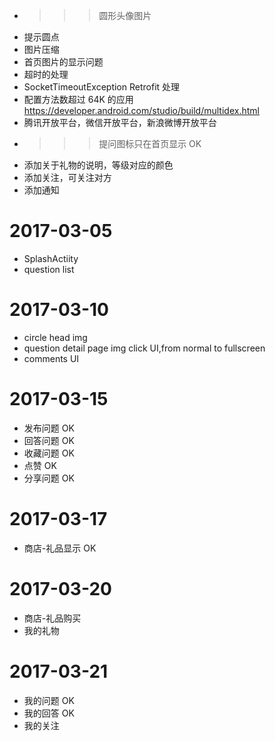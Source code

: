 * >>> 圆形头像图片
* 提示圆点
* 图片压缩
* 首页图片的显示问题
* 超时的处理
* SocketTimeoutException Retrofit 处理
* 配置方法数超过 64K 的应用 https://developer.android.com/studio/build/multidex.html
* 腾讯开放平台，微信开放平台，新浪微博开放平台
* >>>提问图标只在首页显示   OK
* 添加关于礼物的说明，等级对应的颜色
* 添加关注，可关注对方
* 添加通知

2017-03-05
==================================================
* SplashActiity
* question list

2017-03-10
==================================================
* circle head img
* question detail page img click UI,from normal to fullscreen
* comments UI

2017-03-15
==================================================
* 发布问题  OK
* 回答问题  OK
* 收藏问题  OK
* 点赞  OK
* 分享问题 OK

2017-03-17
==================================================
* 商店-礼品显示 OK 

2017-03-20
==================================================
* 商店-礼品购买 
* 我的礼物

2017-03-21
==================================================
* 我的问题 OK 
* 我的回答 OK 
* 我的关注

